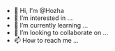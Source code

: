- 👋 Hi, I’m @Hozha
- 👀 I’m interested in ...
- 🌱 I’m currently learning ...
- 💞️ I’m looking to collaborate on ...
- 📫 How to reach me ...

<!---
Hozha/Hozha is a ✨ special ✨ repository because its `README.md` (this file) appears on your GitHub profile.
You can click the Preview link to take a look at your changes.
--->
